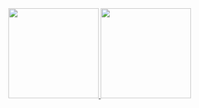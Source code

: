 <div>
  <a href="https://github.com/Dassttss">
  <img height="180em" src="https://github-readme-stats.vercel.app/api?username=JoaoHenriquelms&show_icons=true&theme=tokyonight&include_all_commits=true&count_private=true"/>
  <img height="180em" src="https://github-readme-stats.vercel.app/api/top-langs/?username=JoaoHenriquelms&layout=compact&langs_count=6&theme=tokyonight"/>
</div>
